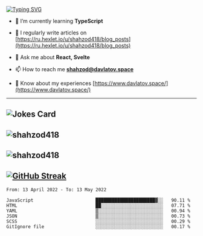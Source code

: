 [![Typing SVG](https://readme-typing-svg.herokuapp.com?font=Turret+Road&height=30&lines=HI!+I%60m+Frontend+Developer)](https://git.io/typing-svg)

- 🌱 I’m currently learning **TypeScript**

- 📝 I regularly write articles on [https://ru.hexlet.io/u/shahzod418/blog_posts](https://ru.hexlet.io/u/shahzod418/blog_posts)

- 💬 Ask me about **React, Svelte**

- 📫 How to reach me **shahzod@davlatov.space**

- 📄 Know about my experiences [https://www.davlatov.space/](https://www.davlatov.space/)

---
![Jokes Card](https://readme-jokes.vercel.app/api?theme=radical)
---
![shahzod418](https://github-readme-stats.vercel.app/api/top-langs?username=shahzod418&show_icons=true&theme=radical&locale=en&layout=compact)
---
![shahzod418](https://github-readme-stats.vercel.app/api?username=shahzod418&show_icons=true&theme=radical&locale=en&count_private=true)
---
[![GitHub Streak](http://github-readme-streak-stats.herokuapp.com?user=shahzod418&theme=radical&date_format=M%20j%5B%2C%20Y%5D)](https://git.io/streak-stats)
---
<!--START_SECTION:waka-->

```text
From: 13 April 2022 - To: 13 May 2022

JavaScript                       ██████████████████████▓░░   90.11 %
HTML                             ██░░░░░░░░░░░░░░░░░░░░░░░   07.71 %
YAML                             ▒░░░░░░░░░░░░░░░░░░░░░░░░   00.94 %
JSON                             ▒░░░░░░░░░░░░░░░░░░░░░░░░   00.73 %
SCSS                             ░░░░░░░░░░░░░░░░░░░░░░░░░   00.29 %
GitIgnore file                   ░░░░░░░░░░░░░░░░░░░░░░░░░   00.17 %
```

<!--END_SECTION:waka-->
